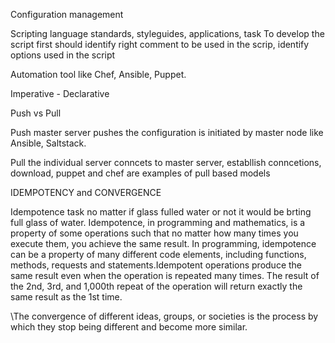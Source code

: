 Configuration management

Scripting language standards, styleguides, applications, task
To develop the script first should identify right comment to be used in the scrip, identify options used in the script

Automation tool like Chef, Ansible, Puppet.

Imperative  - Declarative 

Push vs Pull

Push master server pushes the configuration is initiated by master node like Ansible, Saltstack.

Pull the individual server conncets to master server, establlish conncetions, download, puppet and chef are examples of pull based models

IDEMPOTENCY and CONVERGENCE

Idempotence task no matter if glass fulled water or not it would be brting full glass of water.
Idempotence, in programming and mathematics, is a property of some operations such that no matter how many times you execute them, you achieve the same result. In programming, idempotence can be a property of many different code elements, including functions, methods, requests and statements.Idempotent operations produce the same result even when the operation is repeated many times. The result of the 2nd, 3rd, and 1,000th repeat of the operation will return exactly the same result as the 1st time.

\The convergence of different ideas, groups, or societies is the process by which they stop being different and become more similar.


